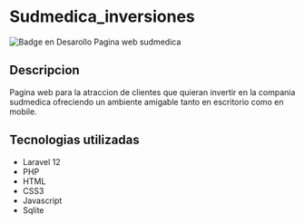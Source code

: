 # Sudmedica_inversiones
![Badge en Desarollo](https://img.shields.io/badge/STATUS-EN%20DESAROLLO-green)
Pagina web sudmedica

## Descripcion
Pagina web para la atraccion de clientes que quieran invertir en la compania sudmedica ofreciendo un ambiente amigable tanto en escritorio como en mobile.

## Tecnologias utilizadas
- Laravel 12
- PHP
- HTML
- CSS3
- Javascript
- Sqlite

